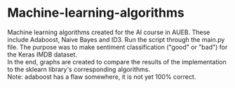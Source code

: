 # Machine-learning-algorithms

Machine learning algorithms created for the AI course in AUEB. These include Adaboost, Naive Bayes and ID3. Run the script through the main.py file. The purpose was to make sentiment classification ("good" or "bad") for the Keras IMDB dataset.
<br>
In the end, graphs are created to compare the results of the implementation to the sklearn library's corresponding algorithms.
<br>
Note: adaboost has a flaw somewhere, it is not yet 100% correct.
